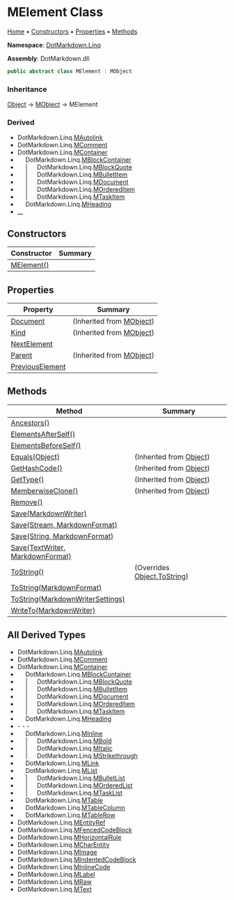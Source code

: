 <a name="_top"></a>

# MElement Class

[Home](../../../README.md#_top) &#x2022; [Constructors](#constructors) &#x2022; [Properties](#properties) &#x2022; [Methods](#methods)

**Namespace**: [DotMarkdown.Linq](../README.md#_top)

**Assembly**: DotMarkdown\.dll

```csharp
public abstract class MElement : MObject
```

### Inheritance

[Object](https://docs.microsoft.com/en-us/dotnet/api/system.object) &#x2192; [MObject](../MObject/README.md#_top) &#x2192; MElement

### Derived

* DotMarkdown\.Linq\.[MAutolink](../MAutolink/README.md#_top)
* DotMarkdown\.Linq\.[MComment](../MComment/README.md#_top)
* DotMarkdown\.Linq\.[MContainer](../MContainer/README.md#_top)
* &emsp; DotMarkdown\.Linq\.[MBlockContainer](../MBlockContainer/README.md#_top)
* &emsp; \| &emsp; DotMarkdown\.Linq\.[MBlockQuote](../MBlockQuote/README.md#_top)
* &emsp; \| &emsp; DotMarkdown\.Linq\.[MBulletItem](../MBulletItem/README.md#_top)
* &emsp; \| &emsp; DotMarkdown\.Linq\.[MDocument](../MDocument/README.md#_top)
* &emsp; \| &emsp; DotMarkdown\.Linq\.[MOrderedItem](../MOrderedItem/README.md#_top)
* &emsp; \| &emsp; DotMarkdown\.Linq\.[MTaskItem](../MTaskItem/README.md#_top)
* &emsp; DotMarkdown\.Linq\.[MHeading](../MHeading/README.md#_top)
* [...](#all-derived-types "See all derived types")

## Constructors

| Constructor | Summary |
| ----------- | ------- |
| [MElement()](-ctor/README.md#_top) | |

## Properties

| Property | Summary |
| -------- | ------- |
| [Document](../MObject/Document/README.md#_top) |  \(Inherited from [MObject](../MObject/README.md#_top)\) |
| [Kind](../MObject/Kind/README.md#_top) |  \(Inherited from [MObject](../MObject/README.md#_top)\) |
| [NextElement](NextElement/README.md#_top) | |
| [Parent](../MObject/Parent/README.md#_top) |  \(Inherited from [MObject](../MObject/README.md#_top)\) |
| [PreviousElement](PreviousElement/README.md#_top) | |

## Methods

| Method | Summary |
| ------ | ------- |
| [Ancestors()](Ancestors/README.md#_top) | |
| [ElementsAfterSelf()](ElementsAfterSelf/README.md#_top) | |
| [ElementsBeforeSelf()](ElementsBeforeSelf/README.md#_top) | |
| [Equals(Object)](https://docs.microsoft.com/en-us/dotnet/api/system.object.equals) |  \(Inherited from [Object](https://docs.microsoft.com/en-us/dotnet/api/system.object)\) |
| [GetHashCode()](https://docs.microsoft.com/en-us/dotnet/api/system.object.gethashcode) |  \(Inherited from [Object](https://docs.microsoft.com/en-us/dotnet/api/system.object)\) |
| [GetType()](https://docs.microsoft.com/en-us/dotnet/api/system.object.gettype) |  \(Inherited from [Object](https://docs.microsoft.com/en-us/dotnet/api/system.object)\) |
| [MemberwiseClone()](https://docs.microsoft.com/en-us/dotnet/api/system.object.memberwiseclone) |  \(Inherited from [Object](https://docs.microsoft.com/en-us/dotnet/api/system.object)\) |
| [Remove()](Remove/README.md#_top) | |
| [Save(MarkdownWriter)](Save/README.md#DotMarkdown_Linq_MElement_Save_DotMarkdown_MarkdownWriter_) | |
| [Save(Stream, MarkdownFormat)](Save/README.md#DotMarkdown_Linq_MElement_Save_System_IO_Stream_DotMarkdown_MarkdownFormat_) | |
| [Save(String, MarkdownFormat)](Save/README.md#DotMarkdown_Linq_MElement_Save_System_String_DotMarkdown_MarkdownFormat_) | |
| [Save(TextWriter, MarkdownFormat)](Save/README.md#DotMarkdown_Linq_MElement_Save_System_IO_TextWriter_DotMarkdown_MarkdownFormat_) | |
| [ToString()](ToString/README.md#DotMarkdown_Linq_MElement_ToString) |  \(Overrides [Object.ToString](https://docs.microsoft.com/en-us/dotnet/api/system.object.tostring)\) |
| [ToString(MarkdownFormat)](ToString/README.md#DotMarkdown_Linq_MElement_ToString_DotMarkdown_MarkdownFormat_) | |
| [ToString(MarkdownWriterSettings)](ToString/README.md#DotMarkdown_Linq_MElement_ToString_DotMarkdown_MarkdownWriterSettings_) | |
| [WriteTo(MarkdownWriter)](WriteTo/README.md#_top) | |

## All Derived Types

* DotMarkdown\.Linq\.[MAutolink](../MAutolink/README.md#_top)
* DotMarkdown\.Linq\.[MComment](../MComment/README.md#_top)
* DotMarkdown\.Linq\.[MContainer](../MContainer/README.md#_top)
* &emsp; DotMarkdown\.Linq\.[MBlockContainer](../MBlockContainer/README.md#_top)
* &emsp; \| &emsp; DotMarkdown\.Linq\.[MBlockQuote](../MBlockQuote/README.md#_top)
* &emsp; \| &emsp; DotMarkdown\.Linq\.[MBulletItem](../MBulletItem/README.md#_top)
* &emsp; \| &emsp; DotMarkdown\.Linq\.[MDocument](../MDocument/README.md#_top)
* &emsp; \| &emsp; DotMarkdown\.Linq\.[MOrderedItem](../MOrderedItem/README.md#_top)
* &emsp; \| &emsp; DotMarkdown\.Linq\.[MTaskItem](../MTaskItem/README.md#_top)
* &emsp; DotMarkdown\.Linq\.[MHeading](../MHeading/README.md#_top)
* \- \- \-
* &emsp; DotMarkdown\.Linq\.[MInline](../MInline/README.md#_top)
* &emsp; \| &emsp; DotMarkdown\.Linq\.[MBold](../MBold/README.md#_top)
* &emsp; \| &emsp; DotMarkdown\.Linq\.[MItalic](../MItalic/README.md#_top)
* &emsp; \| &emsp; DotMarkdown\.Linq\.[MStrikethrough](../MStrikethrough/README.md#_top)
* &emsp; DotMarkdown\.Linq\.[MLink](../MLink/README.md#_top)
* &emsp; DotMarkdown\.Linq\.[MList](../MList/README.md#_top)
* &emsp; \| &emsp; DotMarkdown\.Linq\.[MBulletList](../MBulletList/README.md#_top)
* &emsp; \| &emsp; DotMarkdown\.Linq\.[MOrderedList](../MOrderedList/README.md#_top)
* &emsp; \| &emsp; DotMarkdown\.Linq\.[MTaskList](../MTaskList/README.md#_top)
* &emsp; DotMarkdown\.Linq\.[MTable](../MTable/README.md#_top)
* &emsp; DotMarkdown\.Linq\.[MTableColumn](../MTableColumn/README.md#_top)
* &emsp; DotMarkdown\.Linq\.[MTableRow](../MTableRow/README.md#_top)
* DotMarkdown\.Linq\.[MEntityRef](../MEntityRef/README.md#_top)
* DotMarkdown\.Linq\.[MFencedCodeBlock](../MFencedCodeBlock/README.md#_top)
* DotMarkdown\.Linq\.[MHorizontalRule](../MHorizontalRule/README.md#_top)
* DotMarkdown\.Linq\.[MCharEntity](../MCharEntity/README.md#_top)
* DotMarkdown\.Linq\.[MImage](../MImage/README.md#_top)
* DotMarkdown\.Linq\.[MIndentedCodeBlock](../MIndentedCodeBlock/README.md#_top)
* DotMarkdown\.Linq\.[MInlineCode](../MInlineCode/README.md#_top)
* DotMarkdown\.Linq\.[MLabel](../MLabel/README.md#_top)
* DotMarkdown\.Linq\.[MRaw](../MRaw/README.md#_top)
* DotMarkdown\.Linq\.[MText](../MText/README.md#_top)

